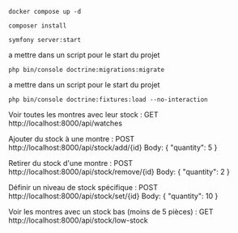 ```
docker compose up -d
```

```
composer install
```

```
symfony server:start
```

a mettre dans un script pour le start du projet
```
php bin/console doctrine:migrations:migrate
```
a mettre dans un script pour le start du projet
```
php bin/console doctrine:fixtures:load --no-interaction
```

Voir toutes les montres avec leur stock :
GET http://localhost:8000/api/watches


Ajouter du stock à une montre :
POST http://localhost:8000/api/stock/add/{id}
Body: { "quantity": 5 }

Retirer du stock d'une montre :
POST http://localhost:8000/api/stock/remove/{id}
Body: { "quantity": 2 }

Définir un niveau de stock spécifique :
POST http://localhost:8000/api/stock/set/{id}
Body: { "quantity": 10 }


Voir les montres avec un stock bas (moins de 5 pièces) :
GET http://localhost:8000/api/stock/low-stock